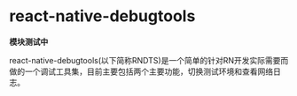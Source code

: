 
# react-native-debugtools

**模块测试中**

react-native-debugtools(以下简称RNDTS)是一个简单的针对RN开发实际需要而做的一个调试工具集，目前主要包括两个主要功能，切换测试环境和查看网络日志。
